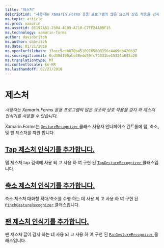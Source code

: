 ```yaml
---
title: "제스처"
description: "사용자는 Xamarin.Forms 응용 프로그램의 많은 요소와 상호 작용을 감지 하 제스처 인식기를 사용할 수 있습니다."
ms.topic: article
ms.prod: xamarin
ms.assetid: 0E197A51-2304-4C09-A710-C7FF24A89F15
ms.technology: xamarin-forms
author: davidbritch
ms.author: dabritch
ms.date: 01/21/2016
ms.openlocfilehash: 33acc5cdb070ba5109165808156c4469db420837
ms.sourcegitcommit: 6cd40d190abe38edd50fc74331be15324a845a28
ms.translationtype: MT
ms.contentlocale: ko-KR
ms.lasthandoff: 02/27/2018
---
```

# <a name="gestures"></a>제스처

_사용자는 Xamarin.Forms 응용 프로그램의 많은 요소와 상호 작용을 감지 하 제스처 인식기를 사용할 수 있습니다._

Xamarin.Forms는 [ `GestureRecognizer` ](https://developer.xamarin.com/api/type/Xamarin.Forms.GestureRecognizer/) 클래스 사용자 인터페이스 컨트롤에 탭, 축소, 및 팬 제스처를 지원 합니다.

## <a name="adding-a-tap-gesture-recognizertapmd"></a>[Tap 제스처 인식기를 추가합니다.](tap.md)

탭 제스처 tap 검색에 사용 되 고 사용 하 여 구현 된 [ `TapGestureRecognizer` ](https://developer.xamarin.com/api/type/Xamarin.Forms.TapGestureRecognizer/) 클래스입니다.

## <a name="adding-a-pinch-gesture-recognizerpinchmd"></a>[축소 제스처 인식기를 추가합니다.](pinch.md)

축소 제스처 대화형 확대/축소를 수행 하는 데 사용 되 고 사용 하 여 구현 된 [ `PinchGestureRecognizer` ](https://developer.xamarin.com/api/type/Xamarin.Forms.PinchGestureRecognizer/) 클래스입니다.

## <a name="adding-a-pan-gesture-recognizerpanmd"></a>[팬 제스처 인식기를 추가합니다.](pan.md)

팬 제스처 끌어 감지 하는 데 사용 되 고 사용 하 여 구현 된 [ `PanGestureRecognizer` ](https://developer.xamarin.com/api/type/Xamarin.Forms.PanGestureRecognizer/) 클래스입니다.

